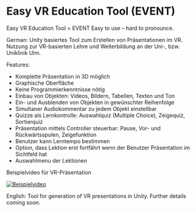 # Easy VR Education Tool (EVENT)
Easy VR Education Tool = EVENT
Easy to use – hard to pronounce.

German:
Unity basiertes Tool zum Erstellen von Präsentationen im VR.
Nutzung zur VR-basierten Lehre und Weiterbildung an der Uni-, bzw. Uniklinik Ulm.

Features:
* Komplette Präsentation in 3D möglich
* Graphische Oberfläche
* Keine Programmierkenntnisse nötig
* Einbau von Objekten: Videos, Bildern, Tabellen, Texten und Ton
* Ein- und Ausblenden von Objekten in gewünschter Reihenfolge
* Simultaner Audiokommentar zu jedem Objekt einstellbar
* Quizze als Lernkontrolle: Auswahlquiz (Multiple Choice), Zeigequiz, Sortierquiz
* Präsentation mittels Controller steuerbar: Pause, Vor- und Rückwärtsspulen, Zeigefunktion
* Benutzer kann Lerntempo bestimmen
* Option, dass Lektion erst fortfährt wenn der Benutzer Präsentation im Sichtfeld hat
* Auswahlmenu der Lektionen

Beispielvideo für VR-Präsentation

[![Beispielvideo](http://img.youtube.com/vi/83JD6BkaEAU/0.jpg)](http://www.youtube.com/watch?v=83JD6BkaEAU)


English:
Tool for generation of VR presentations in Unity.
Further details coming soon.
